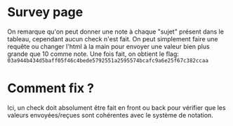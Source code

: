 # Survey page

On remarque qu'on peut donner une note à chaque "sujet" présent dans le tableau, cependant aucun check n'est fait.
On peut simplement faire une requête ou changer l'html à la main pour envoyer une valeur bien plus grande que 10 comme note.
Une fois fait, on obtient le flag: `03a944b434d5baff05f46c4bede5792551a2595574bcafc9a6e25f67c382ccaa`

# Comment fix ?

Ici, un check doit absolument être fait en front ou back pour vérifier que les valeurs envoyées/reçues sont cohérentes avec le système de notation.

